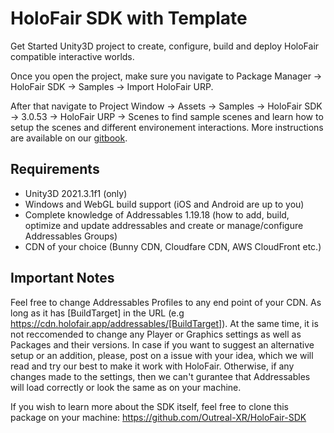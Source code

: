 # HoloFair SDK with Template
Get Started Unity3D project to create, configure, build and deploy HoloFair compatible interactive worlds.

Once you open the project, make sure you navigate to Package Manager -> HoloFair SDK -> Samples -> Import HoloFair URP.

After that navigate to Project Window -> Assets -> Samples -> HoloFair SDK -> 3.0.53 -> HoloFair URP -> Scenes to find sample scenes and learn how to setup the scenes and different environement interactions. More instructions are available on our [gitbook](https://docs.holofair.app).

## Requirements
- Unity3D 2021.3.1f1 (only)
- Windows and WebGL build support (iOS and Android are up to you)
- Complete knowledge of Addressables 1.19.18 (how to add, build, optimize and update addressables and create or manage/configure Addressables Groups)
- CDN of your choice (Bunny CDN, Cloudfare CDN, AWS CloudFront etc.)

## Important Notes
Feel free to change Addressables Profiles to any end point of your CDN. As long as it has [BuildTarget] in the URL (e.g https://cdn.holofair.app/addressables/[BuildTarget]).
At the same time, it is not reccomended to change any Player or Graphics settings as well as Packages and their versions. In case if you want to suggest an alternative setup or an addition, please, post on a issue with your idea, which we will read and try our best to make it work with HoloFair. Otherwise, if any changes made to the settings, then we can't gurantee that Addressables will load correctly or look the same as on your machine.

If you wish to learn more about the SDK itself, feel free to clone this package on your machine: https://github.com/Outreal-XR/HoloFair-SDK
